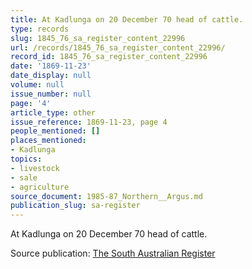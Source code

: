 ```yaml
---
title: At Kadlunga on 20 December 70 head of cattle.
type: records
slug: 1845_76_sa_register_content_22996
url: /records/1845_76_sa_register_content_22996/
record_id: 1845_76_sa_register_content_22996
date: '1869-11-23'
date_display: null
volume: null
issue_number: null
page: '4'
article_type: other
issue_reference: 1869-11-23, page 4
people_mentioned: []
places_mentioned:
- Kadlunga
topics:
- livestock
- sale
- agriculture
source_document: 1985-87_Northern__Argus.md
publication_slug: sa-register
---
```


At Kadlunga on 20 December 70 head of cattle.

Source publication: [The South Australian Register](/publications/sa-register/)
